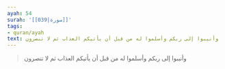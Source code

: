 ```yaml
---
ayah: 54
surah: '[[039|سورة]]'
tags:
- quran/ayah
text: وأنيبوا إلى ربكم وأسلموا له من قبل أن يأتيكم العذاب ثم لا تنصرون
---
```

> وأنيبوا إلى ربكم وأسلموا له من قبل أن يأتيكم العذاب ثم لا تنصرون

